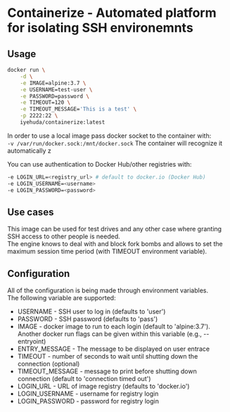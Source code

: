 # Containerize - Automated platform for isolating SSH environemnts

## Usage

``` sh
docker run \
    -d \
    -e IMAGE=alpine:3.7 \
    -e USERNAME=test-user \
    -e PASSWORD=password \
    -e TIMEOUT=120 \
    -e TIMEOUT_MESSAGE='This is a test' \
    -p 2222:22 \
    iyehuda/containerize:latest
```

In order to use a local image pass docker socket to the container with:  
`-v /var/run/docker.sock:/mnt/docker.sock`
The container will recognize it automatically  z

You can use authentication to Docker Hub/other registries with:  
```sh
-e LOGIN_URL=<registry_url> # default to docker.io (Docker Hub)
-e LOGIN_USERNAME=<username>
-e LOGIN_PASSWORD=<password>
```

## Use cases
This image can be used for test drives and any other case where granting SSH access to other people is needed.  
The engine knows to deal with and block fork bombs and allows to set the maximum session time period (with TIMEOUT environment variable).

## Configuration
All of the configuration is being made through environment variables.  
The following variable are supported:  
* USERNAME - SSH user to log in (defaults to 'user')
* PASSWORD - SSH password (defaults to 'pass')
* IMAGE - docker image to run to each login (default to 'alpine:3.7'). Another docker run flags can be given within this variable (e.g., --entryoint)
* ENTRY_MESSAGE - The message to be displayed on user entrace
* TIMEOUT - number of seconds to wait until shutting down the connection (optional)
* TIMEOUT_MESSAGE - message to print before shutting down connection (default to 'connection timed out')
* LOGIN_URL - URL of image registry (defaults to 'docker.io')
* LOGIN_USERNAME - username for registry login
* LOGIN_PASSWORD - password for registry login

